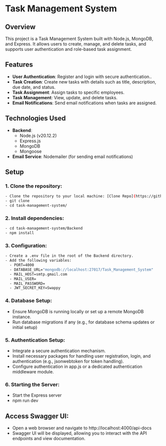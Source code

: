 # Task Management System

## Overview

This project is a Task Management System built with Node.js, MongoDB, and Express. It allows users to create, manage, and delete tasks, and supports user authentication and role-based task assignment.

## Features

- **User Authentication**: Register and login with secure authentication..
- **Task Creation**: Create new tasks with details such as title, description, due date, and status.
- **Task Assignment**: Assign tasks to specific employees.
- **Task Management**: View, update, and delete tasks.
- **Email Notifications**: Send email notifications when tasks are assigned.

## Technologies Used

- **Backend**:
  - Node.js (v20.12.2)
  - Express.js
  - MongoDB
  - Mongoose
- **Email Service**: Nodemailer (for sending email notifications)

## Setup 

### 1. Clone the repository:
```bash
- Clone the repository to your local machine: [Clone Repo](https://github.com/swappy-sutar/Task-Management-System-Backend.git)
- git clone
- cd task-management-system/
```

### 2. Install dependencies:
```bash
- cd task-management-system/Backend
- npm install
```
### 3. Configuration:
```bash
- Create a .env file in the root of the Backend directory.
- Add the following variables:
  - PORT=4000
  - DATABASE_URL="mongodb://localhost:27017/Task_Management_System"
  - MAIL_HOST=smtp.gmail.com
  - MAIL_USER=
  - MAIL_PASSWORD=
  - JWT_SECRET_KEY=Swappy
```
### 4. Database Setup:

- Ensure MongoDB is running locally or set up a remote MongoDB instance.
- Run database migrations if any (e.g., for database schema updates or initial setup)

### 5. Authentication Setup:

- Integrate a secure authentication mechanism.
- Install necessary packages for handling user registration, login, and authentication (e.g., jsonwebtoken for token handling).
- Configure authentication in app.js or a dedicated authentication middleware module.

### 6. Starting the Server:

- Start the Express server
- npm run dev


## Access Swagger UI:
- Open a web browser and navigate to http://localhost:4000/api-docs
- Swagger UI will be displayed, allowing you to interact with the API endpoints and view documentation.
